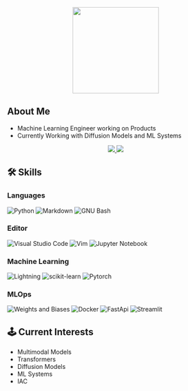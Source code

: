 <div align="center">
  <img width="200px" src="https://komarev.com/ghpvc/?username=vikramxD&&style=for-the-badge" align="center" />
</div>

<h2> About Me </h2>
<ul>
  <li> Machine Learning Engineer working on Products </li>
  <li>Currently Working with Diffusion Models and ML Systems</li>
</ul>

<div align="center">
  <a href="https://git.io/streak-stats">
    <img src="https://streak-stats.demolab.com/?user=VikramxD&theme=midnight-purple" />
  </a>
 
  <img src="https://github-readme-stats.vercel.app/api?username=VikramxD&show_icons=true&theme=midnight-purple" />
</div>

## 🛠️ Skills

### Languages
![Python](https://img.shields.io/badge/Python-3776AB?style=social&logo=python&logoColor=white)
![Markdown](https://img.shields.io/badge/Markdown-000000?style=social&logo=markdown&logoColor=white)
![GNU Bash](https://img.shields.io/static/v1?style=social&message=GNU+Bash&color=4EAA25&logo=GNU+Bash&logoColor=FFFFFF&label=)
  
### Editor
![Visual Studio Code](https://img.shields.io/badge/Visual%20Studio%20Code-0078d7.svg?style=social&logo=visual-studio-code&logoColor=white)
![Vim](https://img.shields.io/badge/VIM-%2311AB00.svg?style=social&logo=vim&logoColor=white)
![Jupyter Notebook](https://img.shields.io/badge/jupyter-%23FA0F00.svg?style=social&logo=jupyter&logoColor=white)

### Machine Learning
![Lightning](https://img.shields.io/badge/Lightning-792EE5.svg?style=social&logo=Lightning&logoColor=white)
![scikit-learn](https://img.shields.io/badge/scikit--learn-%23F7931E.svg?style=social&logo=scikit-learn&logoColor=white)
![Pytorch](https://img.shields.io/badge/PyTorch-EE4C2C.svg?style=social&logo=PyTorch&logoColor=white)

### MLOps 
![Weights and Biases](https://img.shields.io/badge/Weights%20&%20Biases-FFBE00.svg?style=social&logo=weightsandbiases&logoColor=black)
![Docker](https://img.shields.io/badge/Docker-2496ED.svg?style=social&logo=Docker&logoColor=white)
![FastApi](https://img.shields.io/badge/FastAPI-009688.svg?style=social&logo=FastAPI&logoColor=white)
![Streamlit](https://img.shields.io/badge/Streamlit-FF4B4B.svg?style=social&logo=Streamlit&logoColor=white)

## 🕹️ Current Interests

- Multimodal Models
- Transformers
- Diffusion Models
- ML Systems
- IAC

  
